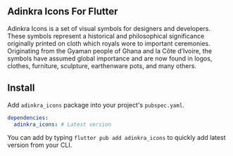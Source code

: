 ## Adinkra Icons For Flutter

Adinkra Icons is a set of visual symbols for designers and developers. These symbols represent a historical and philosophical significance originally printed on cloth which royals wore to important ceremonies. Originating from the Gyaman people of Ghana and la Côte d’Ivoire, the symbols have assumed global importance and are now found in logos, clothes, furniture, sculpture, earthenware pots, and many others.

## Install

Add `adinkra_icons` package into your project's `pubspec.yaml`.

```yaml
dependencies:
  adinkra_icons: # Latest version
```

You can add by typing `flutter pub add adinkra_icons` to quickly add latest version from your CLI.
